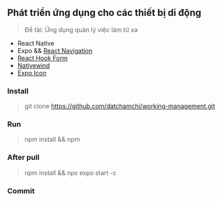 ## Phát triển ứng dụng cho các thiết bị di động

> Đề tài: Ứng dụng quản lý việc làm từ xa

- React Native
- Expo && [React Navigation](https://reactnavigation.org/docs/getting-started)
- [React Hook Form](https://react-hook-form.com/get-started#ReactNative)
- [Nativewind](https://www.nativewind.dev/)
- [Expo Icon](https://icons.expo.fyi/Index)

### Install

> git clone https://github.com/datchamchi/working-management.git

### Run

> npm install && npm

### After pull

> npm install && npx expo start -c

### Commit
